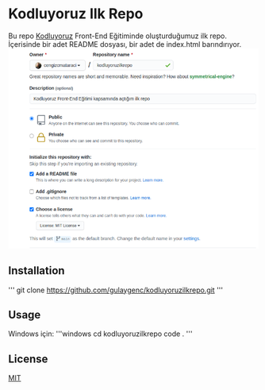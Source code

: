 # Kodluyoruz Ilk Repo
Bu repo [Kodluyoruz](https://www.kodluyoruz.org/) Front-End Eğitiminde oluşturduğumuz ilk repo. İçerisinde bir adet README dosyası, bir adet de index.html barındırıyor.
![resim](https://raw.githubusercontent.com/Kodluyoruz/taskforce/main/git/odev1/figures/github.png)

## Installation
'''
git clone https://github.com/gulaygenc/kodluyoruzilkrepo.git
'''

## Usage
Windows için:
'''windows
cd kodluyoruzilkrepo
code .
'''

## License
[MIT](https://choosealicense.com/licenses/mit/)
